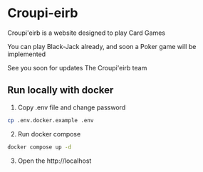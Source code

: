 # Croupi-eirb

Croupi'eirb is a website designed to play Card Games

You can play Black-Jack already, and soon a Poker game will be implemented

See you soon for updates
The Croupi'eirb team

## Run locally with docker

1. Copy .env file and change password

```bash
cp .env.docker.example .env
```

2. Run docker compose

```bash
docker compose up -d
```

3. Open the http://localhost
